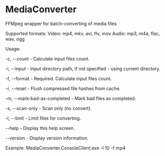# MediaConverter

FFMpeg wrapper for batch-converting of media files

Supported formats:
  Video:
    mp4, mkv, avi, flv, mov 
  Audio:
    mp3, m4a, flac, wav, ogg

Usage:

  -c, --count                    - Calculate input files count.

  -i, --input                    - Input directory path, if not specified - using current directory.

  -f, --format                   - Required. Calculate input files count.

  -r, --reset                    - Flush compressed file hashes from cache.

  -m, --mark-bad-as-completed    - Mark bad files as completed.

  -s, --scan-only                - Scan only (no convert).

  -l, --limit                    - Limit files for converting.

  --help                         - Display this help screen.

  --version                      - Display version information.
  
Example:
  MediaConverter.ConsoleClient.exe -l 10 -f mp4
